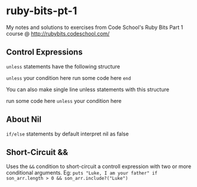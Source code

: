 # ruby-bits-pt-1
My notes and solutions to exercises from Code School's Ruby Bits Part 1 course @ http://rubybits.codeschool.com/

Control Expressions
-------------------
`unless` statements have the following structure

`unless` your condition here
run some code here
`end`

You can also make single line unless statements with this structure

run some code here `unless` your condition here

About Nil
-----------
`if/else` statements by default interpret nil as false

Short-Circuit &&
-----------------
Uses the `&&` condition to short-circuit a controll expression with two or more conditional arguments. Eg:
`puts "Luke, I am your father" if son_arr.length > 0 && son_arr.include?("Luke")`




